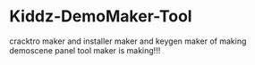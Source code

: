 # Kiddz-DemoMaker-Tool
cracktro maker and installer maker and keygen maker of making demoscene panel tool maker is making!!!
